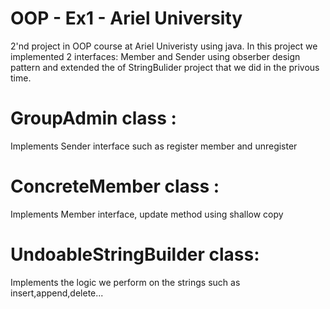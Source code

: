 # OOP - Ex1 -  Ariel University
2'nd project in OOP course at Ariel Univeristy using java.
In this project we implemented 2 interfaces: Member and Sender using obserber design pattern and extended the of StringBulider project that we did in the privous time.

# GroupAdmin class :
Implements Sender interface such as register member and unregister  
# ConcreteMember class : 
Implements Member interface, update method using shallow copy 
# UndoableStringBuilder class:
Implements the logic we perform on the strings such as insert,append,delete...


